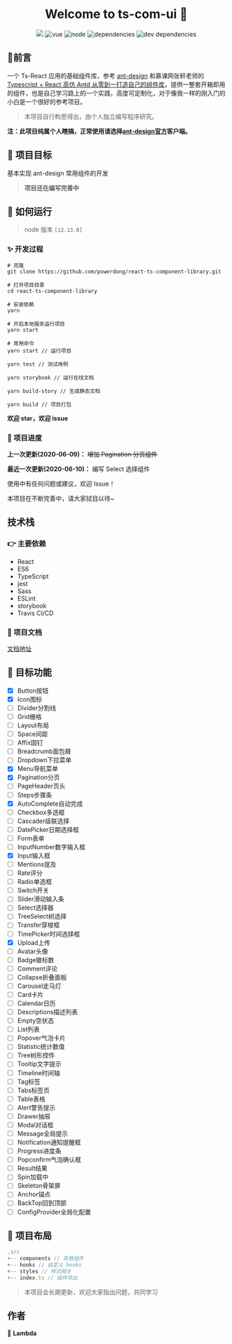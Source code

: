<h1 align="center">Welcome to ts-com-ui 👋</h1>

<p align="center">
<img src="https://travis-ci.com/powerdong/react-ts-component-library.svg?branch=master">
<img src="https://img.shields.io/badge/react->=16.8.0-success" alt="vue">
<img src="https://img.shields.io/badge/node-12.13.0-fa983a" alt="node">
<img src="https://img.shields.io/badge/dependencies-up to date-8c7ae6" alt="dependencies">
<img src="https://img.shields.io/badge/dev dependencies-up to date-44bd32" alt="dev dependencies">
<p>

## :speech_balloon:前言

一个 Ts-React 应用的基础组件库，参考 [ant-design](https://github.com/ant-design/ant-design) 和慕课网张轩老师的 [Typescript + React 高仿 Antd 从零到一打造自己的组件库](https://coding.imooc.com/class/428.html)，提供一整套开箱即用的组件，也是自己学习路上的一个实践，高度可定制化，对于像我一样的刚入门的小白是一个很好的参考项目。

> 本项目自行构思得出，由个人独立编写程序研究。

**注：此项目纯属个人瞎搞，正常使用请选择[ant-design官方](https://github.com/ant-design/ant-design)客户端。**

## :muscle: 项目目标

基本实现 ant-design 常用组件的开发

> **项目还在编写完善中**

## 🚀 如何运行

> node 版本 `[12.13.0]`

### ✨ 开发过程

```
# 克隆
git clone https://github.com/powerdong/react-ts-component-library.git
```

```
# 打开项目目录
cd react-ts-component-library
```

```
# 安装依赖
yarn
```

```
# 开启本地服务运行项目
yarn start
```

```
# 常用命令
yarn start // 运行项目

yarn test // 测试用例

yarn storybook // 运行在线文档

yarn build-story // 生成静态文档

yarn build // 项目打包
```

**欢迎 star，欢迎 issue**

### :eyes: 项目进度

**上一次更新(2020-06-09)：** ~~增加 Pagination 分页组件~~

**最近一次更新(2020-06-10)：** 编写 Select 选择组件

使用中有任何问题或建议，欢迎 Issue！

本项目在不断完善中，请大家拭目以待~

## 技术栈

### :point_right: 主要依赖

- React
- ES6
- TypeScript
- jest
- Sass
- ESLint
- storybook
- Travis CI/CD

### :clap: 项目文档

[文档地址](https://powerdong.github.io/react-ts-component-library/)

## :mega: 目标功能

- [x] Button按钮
- [x] Icon图标
- [ ] Divider分割线
- [ ] Grid栅格
- [ ] Layout布局
- [ ] Space间距
- [ ] Affix固钉
- [ ] Breadcrumb面包屑
- [ ] Dropdown下拉菜单
- [x] Menu导航菜单
- [x] Pagination分页
- [ ] PageHeader页头
- [ ] Steps步骤条
- [x] AutoComplete自动完成
- [ ] Checkbox多选框
- [ ] Cascader级联选择
- [ ] DatePicker日期选择框
- [ ] Form表单
- [ ] InputNumber数字输入框
- [x] Input输入框
- [ ] Mentions提及
- [ ] Rate评分
- [ ] Radio单选框
- [ ] Switch开关
- [ ] Slider滑动输入条
- [ ] Select选择器
- [ ] TreeSelect树选择
- [ ] Transfer穿梭框
- [ ] TimePicker时间选择框
- [x] Upload上传
- [ ] Avatar头像
- [ ] Badge徽标数
- [ ] Comment评论
- [ ] Collapse折叠面板
- [ ] Carousel走马灯
- [ ] Card卡片
- [ ] Calendar日历
- [ ] Descriptions描述列表
- [ ] Empty空状态
- [ ] List列表
- [ ] Popover气泡卡片
- [ ] Statistic统计数值
- [ ] Tree树形控件
- [ ] Tooltip文字提示
- [ ] Timeline时间轴
- [ ] Tag标签
- [ ] Tabs标签页
- [ ] Table表格
- [ ] Alert警告提示
- [ ] Drawer抽屉
- [ ] Modal对话框
- [ ] Message全局提示
- [ ] Notification通知提醒框
- [ ] Progress进度条
- [ ] Popconfirm气泡确认框
- [ ] Result结果
- [ ] Spin加载中
- [ ] Skeleton骨架屏
- [ ] Anchor锚点
- [ ] BackTop回到顶部
- [ ] ConfigProvider全局化配置

## :page_with_curl: 项目布局

```js
.src
+-- components // 存放组件
+-- hooks // 自定义 hooks
+-- styles // 样式相关
+-- index.ts // 组件导出
```

> 本项目会长期更新，欢迎大家指出问题，共同学习

## 作者

👤 **Lambda**
